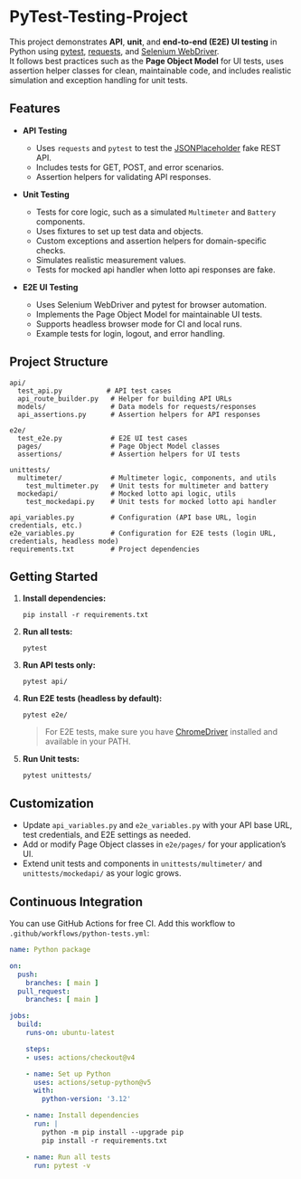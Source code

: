 # PyTest-Testing-Project

This project demonstrates **API**, **unit**, and **end-to-end (E2E) UI testing** in Python using [pytest](https://pytest.org/), [requests](https://docs.python-requests.org/), and [Selenium WebDriver](https://www.selenium.dev/).  
It follows best practices such as the **Page Object Model** for UI tests, uses assertion helper classes for clean, maintainable code, and includes realistic simulation and exception handling for unit tests.

## Features

- **API Testing**
  - Uses `requests` and `pytest` to test the [JSONPlaceholder](https://jsonplaceholder.typicode.com/) fake REST API.
  - Includes tests for GET, POST, and error scenarios.
  - Assertion helpers for validating API responses.

- **Unit Testing**
  - Tests for core logic, such as a simulated `Multimeter` and `Battery` components.
  - Uses fixtures to set up test data and objects.
  - Custom exceptions and assertion helpers for domain-specific checks.
  - Simulates realistic measurement values.
  - Tests for mocked api handler when lotto api responses are fake.

- **E2E UI Testing**
  - Uses Selenium WebDriver and pytest for browser automation.
  - Implements the Page Object Model for maintainable UI tests.
  - Supports headless browser mode for CI and local runs.
  - Example tests for login, logout, and error handling.

## Project Structure

```
api/
  test_api.py           # API test cases
  api_route_builder.py   # Helper for building API URLs
  models/                # Data models for requests/responses
  api_assertions.py      # Assertion helpers for API responses

e2e/
  test_e2e.py            # E2E UI test cases
  pages/                 # Page Object Model classes
  assertions/            # Assertion helpers for UI tests

unittests/
  multimeter/            # Multimeter logic, components, and utils
    test_multimeter.py   # Unit tests for multimeter and battery
  mockedapi/             # Mocked lotto api logic, utils
    test_mockedapi.py    # Unit tests for mocked lotto api handler

api_variables.py         # Configuration (API base URL, login credentials, etc.)
e2e_variables.py         # Configuration for E2E tests (login URL, credentials, headless mode)
requirements.txt         # Project dependencies
```

## Getting Started

1. **Install dependencies:**
   ```
   pip install -r requirements.txt
   ```

2. **Run all tests:**
   ```
   pytest
   ```

3. **Run API tests only:**
   ```
   pytest api/
   ```

4. **Run E2E tests (headless by default):**
   ```
   pytest e2e/
   ```
   > For E2E tests, make sure you have [ChromeDriver](https://sites.google.com/chromium.org/driver/) installed and available in your PATH.

5. **Run Unit tests:**
   ```
   pytest unittests/
   ```

## Customization

- Update `api_variables.py` and `e2e_variables.py` with your API base URL, test credentials, and E2E settings as needed.
- Add or modify Page Object classes in `e2e/pages/` for your application’s UI.
- Extend unit tests and components in `unittests/multimeter/` and `unittests/mockedapi/` as your logic grows.

## Continuous Integration

You can use GitHub Actions for free CI. Add this workflow to `.github/workflows/python-tests.yml`:

```yaml
name: Python package

on:
  push:
    branches: [ main ]
  pull_request:
    branches: [ main ]

jobs:
  build:
    runs-on: ubuntu-latest

    steps:
    - uses: actions/checkout@v4

    - name: Set up Python
      uses: actions/setup-python@v5
      with:
        python-version: '3.12'

    - name: Install dependencies
      run: |
        python -m pip install --upgrade pip
        pip install -r requirements.txt

    - name: Run all tests
      run: pytest -v
```
